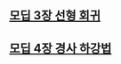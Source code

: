 ## [모딥 3장 선형 회귀](https://velog.io/@shihyunlim/모딥-3장-선형-회귀-61vk1el9)
## [모딥 4장 경사 하강법](https://velog.io/@shihyunlim/모딥-4장-경사-하강법)

